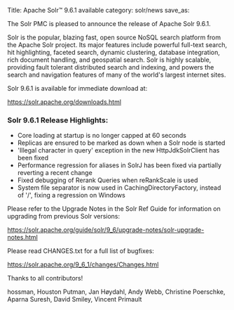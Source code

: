 Title: Apache Solr™ 9.6.1 available
category: solr/news
save_as:

The Solr PMC is pleased to announce the release of Apache Solr 9.6.1.

Solr is the popular, blazing fast, open source NoSQL search platform from the Apache Solr project. Its major features include powerful full-text search, hit highlighting, faceted search, dynamic clustering, database integration, rich document handling, and geospatial search. Solr is highly scalable, providing fault tolerant distributed search and indexing, and powers the search and navigation features of many of the world's largest internet sites.

Solr 9.6.1 is available for immediate download at:

  <https://solr.apache.org/downloads.html>

### Solr 9.6.1 Release Highlights:

* Core loading at startup is no longer capped at 60 seconds
* Replicas are ensured to be marked as down when a Solr node is started
* 'Illegal character in query' exception in the new HttpJdkSolrClient has been fixed
* Performance regression for aliases in SolrJ has been fixed via partially reverting a recent change
* Fixed debugging of Rerank Queries when reRankScale is used
* System file separator is now used in CachingDirectoryFactory, instead of '/', fixing a regression on Windows

Please refer to the Upgrade Notes in the Solr Ref Guide for information on upgrading from previous Solr versions:

  <https://solr.apache.org/guide/solr/9_6/upgrade-notes/solr-upgrade-notes.html>

Please read CHANGES.txt for a full list of bugfixes:

  <https://solr.apache.org/9_6_1/changes/Changes.html>

Thanks to all contributors!

hossman, Houston Putman, Jan Høydahl, Andy Webb, Christine Poerschke, Aparna Suresh, David Smiley, Vincent Primault

